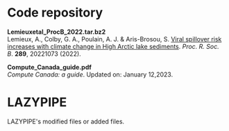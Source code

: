 Code repository
===============
**Lemieuxetal_ProcB_2022.tar.bz2**<br/>
Lemieux, A., Colby, G. A., Poulain, A. J. & Aris-Brosou, S. [Viral spillover risk increases with climate change in High Arctic lake sediments](https://royalsocietypublishing.org/doi/10.1098/rspb.2022.1073). *Proc. R. Soc. B*. **289**, 20221073 (2022).

**Compute_Canada_guide.pdf**<br/>
*Compute Canada: a guide*. Updated on: January 12,2023.

LAZYPIPE
===============

LAZYPIPE's modified files or added files.
